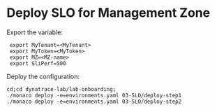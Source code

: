 # Deploy SLO for Management Zone

Export the variable:

	 export MyTenant=<MyTenant>
	 export MyToken=<MyToken>
	 export MZ=<MZ-name>
	 export SliPerf=500

Deploy the configuration:

	cd;cd dynatrace-lab/lab-onboarding;
	./monaco deploy -e=environments.yaml 03-SLO/deploy-step1
	./monaco deploy -e=environments.yaml 03-SLO/deploy-step2
